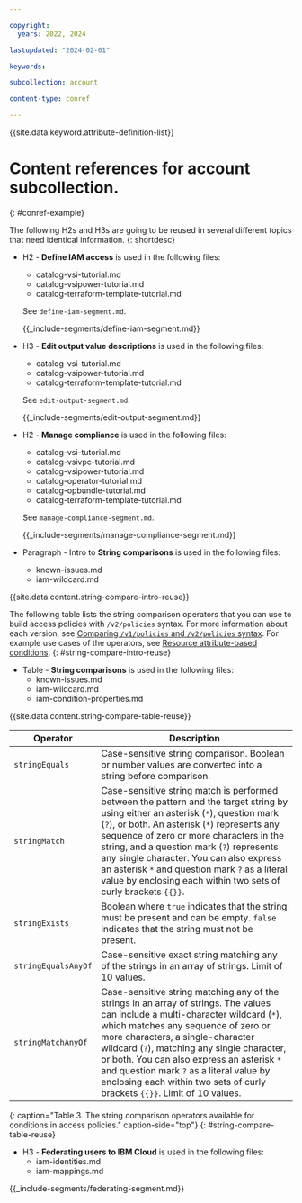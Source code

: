 ```yaml
---

copyright:
  years: 2022, 2024

lastupdated: "2024-02-01"

keywords:

subcollection: account

content-type: conref

---
```


{{site.data.keyword.attribute-definition-list}}

# Content references for account subcollection.
{: #conref-example}

The following H2s and H3s are going to be reused in several different topics that need identical information.
{: shortdesc}



* H2 - **Define IAM access** is used in the following files:
   * catalog-vsi-tutorial.md
   * catalog-vsipower-tutorial.md
   * catalog-terraform-template-tutorial.md

   See `define-iam-segment.md`.

   {{_include-segments/define-iam-segment.md}}

* H3 - **Edit output value descriptions** is used in the following files:
   * catalog-vsi-tutorial.md
   * catalog-vsipower-tutorial.md
   * catalog-terraform-template-tutorial.md

   See `edit-output-segment.md`.

   {{_include-segments/edit-output-segment.md}}

* H2 - **Manage compliance** is used in the following files:
   * catalog-vsi-tutorial.md
   * catalog-vsivpc-tutorial.md
   * catalog-vsipower-tutorial.md
   * catalog-operator-tutorial.md
   * catalog-opbundle-tutorial.md
   * catalog-terraform-template-tutorial.md

   See `manage-compliance-segment.md`.

   {{_include-segments/manage-compliance-segment.md}}

* Paragraph - Intro to **String comparisons** is used in the following files:
   * known-issues.md
   * iam-wildcard.md

{{site.data.content.string-compare-intro-reuse}}

The following table lists the string comparison operators that you can use to build access policies with `/v2/policies` syntax. For more information about each version, see [Comparing `/v1/policies` and `/v2/policies` syntax](/docs/account?topic=account-known-issues#compare-syntax). For example use cases of the operators, see [Resource attribute-based conditions](/docs/account?topic=account-iam-condition-properties&interface=ui#resource-based-conditions).
{: #string-compare-intro-reuse}

* Table - **String comparisons** is used in the following files:
   * known-issues.md
   * iam-wildcard.md
   * iam-condition-properties.md

{{site.data.content.string-compare-table-reuse}}

| Operator   | Description  |
|------------|--------------|
| `stringEquals`  | Case-sensitive string comparison. Boolean or number values are converted into a string before comparison. |
| `stringMatch`  | Case-sensitive string match is performed between the pattern and the target string by using either an asterisk (`*`), question mark (`?`), or both. An asterisk (`*`) represents any sequence of zero or more characters in the string, and a question mark (`?`) represents any single character. You can also express an asterisk `*` and question mark `?` as a literal value by enclosing each within two sets of curly brackets `{{}}`. |
| `stringExists`  |  Boolean where `true` indicates that the string must be present and can be empty. `false` indicates that the string must not be present. |
| `stringEqualsAnyOf` | Case-sensitive exact string matching any of the strings in an array of strings. Limit of 10 values. |
| `stringMatchAnyOf` | Case-sensitive string matching any of the strings in an array of strings. The values can include a multi-character wildcard (`*`), which matches any sequence of zero or more characters, a single-character wildcard (`?`), matching any single character, or both. You can also express an asterisk `*` and question mark `?` as a literal value by enclosing each within two sets of curly brackets `{{}}`. Limit of 10 values. |
{: caption="Table 3. The string comparison operators available for conditions in access policies." caption-side="top"}
{: #string-compare-table-reuse}

* H3 - **Federating users to IBM Cloud** is used in the following files:
   * iam-identities.md
   * iam-mappings.md

{{_include-segments/federating-segment.md}}
